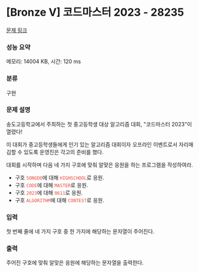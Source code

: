# [Bronze V] 코드마스터 2023 - 28235 

[문제 링크](https://www.acmicpc.net/problem/28235) 

### 성능 요약

메모리: 14004 KB, 시간: 120 ms

### 분류

구현

### 문제 설명

<p>송도고등학교에서 주최하는 첫 중고등학생 대상 알고리즘 대회, "코드마스터 2023"이 열렸다!</p>

<p>이 대회가 중고등학생들에게 인기 있는 알고리즘 대회이자 오프라인 이벤트로서 자리매김할 수 있도록 운영진은 각고의 준비를 했다.</p>

<p>대회를 시작하며 다음 네 가지 구호에 맞춰 알맞은 응원을 하는 프로그램을 작성하여라.</p>

<ul>
	<li>구호 <code><span style="color: rgb(231, 76, 60); --darkreader-inline-color: #e95849;" data-darkreader-inline-color="">SONGDO</span></code>에 대해 <code><span style="color: rgb(231, 76, 60); --darkreader-inline-color: #e95849;" data-darkreader-inline-color="">HIGHSCHOOL</span></code>로 응원.</li>
	<li>구호 <code><span style="color: rgb(231, 76, 60); --darkreader-inline-color: #e95849;" data-darkreader-inline-color="">CODE</span></code>에 대해 <code><span style="color: rgb(231, 76, 60); --darkreader-inline-color: #e95849;" data-darkreader-inline-color="">MASTER</span></code>로 응원.</li>
	<li>구호 <code><span style="color: rgb(231, 76, 60); --darkreader-inline-color: #e95849;" data-darkreader-inline-color="">2023</span></code>에 대해 <code><span style="color: rgb(231, 76, 60); --darkreader-inline-color: #e95849;" data-darkreader-inline-color="">0611</span></code>로 응원.</li>
	<li>구호 <code><span style="color: rgb(231, 76, 60); --darkreader-inline-color: #e95849;" data-darkreader-inline-color="">ALGORITHM</span></code>에 대해 <code><span style="color: rgb(231, 76, 60); --darkreader-inline-color: #e95849;" data-darkreader-inline-color="">CONTEST</span></code>로 응원.</li>
</ul>

### 입력 

 <p>첫 번째 줄에 네 가지 구호 중 한 가지에 해당하는 문자열이 주어진다.</p>

### 출력 

 <p>주어진 구호에 맞춰 알맞은 응원에 해당하는 문자열을 출력한다.</p>

